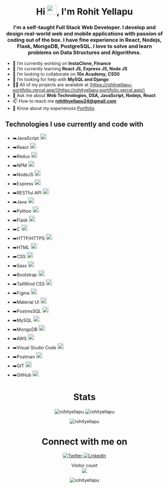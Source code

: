<h1 align="center">Hi <img src="https://emojis.slackmojis.com/emojis/images/1643514476/4594/blob-wave.gif?1643514476" width="30"/>, I'm Rohit Yellapu</h1>
<h3 align="center">I'm a self-taught Full Stack Web Developer. I develop and design real-world web and mobile applications with passion of coding out of the box. I have fine experience in React, Nodejs, Flask, MongoDB, PostgreSQL. I love to solve and learn problems on Data Structures and Algorithms.</h3>


- 🔭 I’m currently working on **InstaClone, Finance**
- 🌱 I’m currently learning **React JS, Express JS, Node JS**
- 👯 I’m looking to collaborate on **10x Academy, CS50**
- 🤝 I’m looking for help with **MySQL and Django**
- 👨‍💻 All of my projects are available at [https://rohityellapu-portifolio.vercel.app/](https://rohityellapu-portifolio.vercel.app/)
- 💬 Ask me about **Web Technologies, DSA, JavaScript, Nodejs, React**
- 📫 How to reach me **rohithyellapu24@gmail.com**
- 📄 Know about my experiences [Portfolio](https://rohityellapu-portifolio.vercel.app/)


<h2>Technologies I use currently and code with</h2>
<p color="" style="">
  <ul>
        <li>➡️JavaScript <img height="20" src="https://user-images.githubusercontent.com/25181517/117447155-6a868a00-af3d-11eb-9cfe-245df15c9f3f.png"></li>
         <li>➡️React <img height="20" src="https://user-images.githubusercontent.com/25181517/183897015-94a058a6-b86e-4e42-a37f-bf92061753e5.png"></li>
     <li>➡️Redux <img height="20" src="https://user-images.githubusercontent.com/25181517/187896150-cc1dcb12-d490-445c-8e4d-1275cd2388d6.png"></li>
     <li>➡️NPM <img height="20" src="https://user-images.githubusercontent.com/25181517/121401671-49102800-c959-11eb-9f6f-74d49a5e1774.png"></li>
     <li>➡️NodeJS <img height="20" src="https://user-images.githubusercontent.com/25181517/183568594-85e280a7-0d7e-4d1a-9028-c8c2209e073c.png"></li>
     <li>➡️Express <img height="20" src="https://user-images.githubusercontent.com/25181517/183859966-a3462d8d-1bc7-4880-b353-e2cbed900ed6.png"></li>
        <li>➡️RESTful API <img height="20" src="https://user-images.githubusercontent.com/25181517/192107858-fe19f043-c502-4009-8c47-476fc89718ad.png"></li>
        <li>➡️Java <img height="20" src="https://user-images.githubusercontent.com/25181517/117201156-9a724800-adec-11eb-9a9d-3cd0f67da4bc.png"></li>
        <li>➡️Python <img height="20" src="https://user-images.githubusercontent.com/25181517/183423507-c056a6f9-1ba8-4312-a350-19bcbc5a8697.png"></li>
        <li>➡️Flask <img height="20" src="https://user-images.githubusercontent.com/25181517/183423775-2276e25d-d43d-4e58-890b-edbc88e915f7.png"></li>
    <li>➡️C <img height="20" src="https://user-images.githubusercontent.com/25181517/192106070-46255bcf-65e6-4c6b-a296-bf8d0d8fb2a7.png"></li>
      <li>➡️HTTP/HTTPS <img height="20" src="https://user-images.githubusercontent.com/25181517/192107854-765620d7-f909-4953-a6da-36e1ef69eea6.png"></li>
     <li>➡️HTML <img height="20" src="https://user-images.githubusercontent.com/25181517/192158954-f88b5814-d510-4564-b285-dff7d6400dad.png"></li>
    <li>➡️CSS <img height="20" src="https://user-images.githubusercontent.com/25181517/183898674-75a4a1b1-f960-4ea9-abcb-637170a00a75.png"></li>
     <li>➡️Sass <img height="20" src="https://user-images.githubusercontent.com/25181517/192158956-48192682-23d5-4bfc-9dfb-6511ade346bc.png"></li>
     <li>➡️Bootstrap <img height="20" src="https://user-images.githubusercontent.com/25181517/183898054-b3d693d4-dafb-4808-a509-bab54cf5de34.png"></li>
     <li>➡️TailWind CSS <img height="20" src="https://user-images.githubusercontent.com/25181517/202896760-337261ed-ee92-4979-84c4-d4b829c7355d.png"></li>
     <li>➡️Figma <img height="20" src="https://user-images.githubusercontent.com/25181517/189715289-df3ee512-6eca-463f-a0f4-c10d94a06b2f.png"></li>
     <li>➡️Material UI <img height="20" src="https://user-images.githubusercontent.com/25181517/189716630-fe6c084c-6c66-43af-aa49-64c8aea4a5c2.png"></li>
    <li>➡️PostresSQL <img height="20" src="https://user-images.githubusercontent.com/25181517/117208740-bfb78400-adf5-11eb-97bb-09072b6bedfc.png"></li>
    <li>➡️MySQL <img height="20" src="https://user-images.githubusercontent.com/25181517/183896128-ec99105a-ec1a-4d85-b08b-1aa1620b2046.png"></li>
    <li>➡️MongoDB <img height="20" src="https://user-images.githubusercontent.com/25181517/182884177-d48a8579-2cd0-447a-b9a6-ffc7cb02560e.png"></li>
    <li>➡️AWS <img height="20" src="https://user-images.githubusercontent.com/25181517/183896132-54262f2e-6d98-41e3-8888-e40ab5a17326.png"></li>
    <li>➡️Visual Studio Code <img height="20" src="https://user-images.githubusercontent.com/25181517/192108891-d86b6220-e232-423a-bf5f-90903e6887c3.png"></li>
    <li>➡️Postman <img height="20" src="https://user-images.githubusercontent.com/25181517/192109061-e138ca71-337c-4019-8d42-4792fdaa7128.png"></li>
    <li>➡️GIT <img height="20" src="https://user-images.githubusercontent.com/25181517/192108372-f71d70ac-7ae6-4c0d-8395-51d8870c2ef0.png"></li>
     <li>➡️GitHub <img height="20" src="https://user-images.githubusercontent.com/25181517/192108374-8da61ba1-99ec-41d7-80b8-fb2f7c0a4948.png"></li>
</ul>

</p>
<h1 align="center">Stats</h1>

<p align="center" >
  <img align="center" src="https://github-readme-streak-stats.herokuapp.com/?user=rohityellapu&theme=radical&" alt="rohityellapu" />
  

<img align="center" src="https://github-readme-stats.vercel.app/api?username=rohityellapu&theme=radical" alt="rohityellapu" />
</p>


<p align="center" ><img align="center" src="https://github-readme-stats.vercel.app/api/top-langs?username=rohityellapu&theme=radical&layout=compact" alt="rohityellapu" /></p>

<h1 align="center">Connect with me on</h1>
<p align="center">
  <a href="https://twitter.com/rohit_yellapu" target="_blank">
    <img alt="Twitter" src="https://img.shields.io/badge/twitter-%231DA1F2.svg?&style=for-the-badge&logo=twitter&logoColor=white" />
  </a>
  <a href="https://www.linkedin.com/in/rohityellapu/" target="_blank">
    <img alt="LinkedIn" src="https://img.shields.io/badge/linkedin-%230077B5.svg?&style=for-the-badge&logo=linkedin&logoColor=white" />
  </a>
</p>
<p align="center"> 
  Visitor count<br>
  <img src="https://profile-counter.glitch.me/rohityellapu/count.svg" />
</p>

<p align="center"> <img src="https://komarev.com/ghpvc/?username=rohityellapu&label=Profile%20views&color=0e75b6&style=flat" alt="rohityellapu" /> </p>

